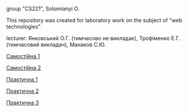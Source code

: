 group "CS221", Solomianyi O.

This repository was created for laboratory work on the subject of "web technologies"

lecturer: Янковський О.Г. (тимчасово не викладає), Трофіменко Е.Г. (тимчасовий викладач), Манаков С.Ю.

[Самостійна 1](https://dolbolesya.github.io/independentWork_1/main.html)

[Самостійна 2](https://dolbolesya.github.io/independentWork_2/index.html)


[Практична 1](https://dolbolesya.github.io/practicWork_1/main.html)

[Практична 2](https://dolbolesya.github.io/practicWork_2/main.html)

[Практична 3](https://dolbolesya.github.io/practicWork_3/main.html)



